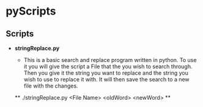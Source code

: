 # pyScripts

## Scripts
- **stringReplace.py**
	- This is a basic search and replace program written in python. To use it you will give the script a File that the you wish to search through. Then you give it the string you want to replace and the string you wish to use to replace it with. It will then save the search to a new file with the changes.

	** ./stringReplace.py \<File Name\> \<oldWord\> \<newWord\> **
